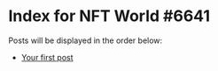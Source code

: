 # Index for NFT World #6641
Posts will be displayed in the order below:

- [Your first post](./001-first.md)

